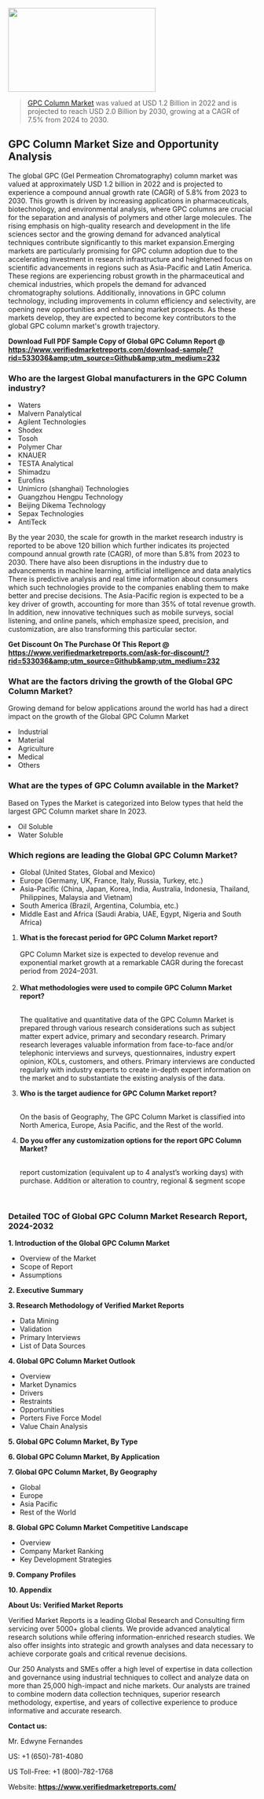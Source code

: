 <img src="https://ffe5etoiles.com/wp-content/uploads/2024/12/MST1-300x171.png" alt="" width="300" height="171" class="alignnone size-medium wp-image-20088" /><blockquote><p><p><a href="https://www.verifiedmarketreports.com/download-sample/?rid=533036&utm_source=Github&utm_medium=232" target="_blank">GPC Column Market</a> was valued at USD 1.2 Billion in 2022 and is projected to reach USD 2.0 Billion by 2030, growing at a CAGR of 7.5% from 2024 to 2030.</p></blockquote><p><h2>GPC Column Market Size and Opportunity Analysis</h2>The global GPC (Gel Permeation Chromatography) column market was valued at approximately USD 1.2 billion in 2022 and is projected to experience a compound annual growth rate (CAGR) of 5.8% from 2023 to 2030. This growth is driven by increasing applications in pharmaceuticals, biotechnology, and environmental analysis, where GPC columns are crucial for the separation and analysis of polymers and other large molecules. The rising emphasis on high-quality research and development in the life sciences sector and the growing demand for advanced analytical techniques contribute significantly to this market expansion.Emerging markets are particularly promising for GPC column adoption due to the accelerating investment in research infrastructure and heightened focus on scientific advancements in regions such as Asia-Pacific and Latin America. These regions are experiencing robust growth in the pharmaceutical and chemical industries, which propels the demand for advanced chromatography solutions. Additionally, innovations in GPC column technology, including improvements in column efficiency and selectivity, are opening new opportunities and enhancing market prospects. As these markets develop, they are expected to become key contributors to the global GPC column market's growth trajectory.</p><p class=""><strong>Download Full PDF Sample Copy of Global GPC Column Report @ <a href="https://www.verifiedmarketreports.com/download-sample/?rid=533036&amp;utm_source=Github&amp;utm_medium=232" target="_blank">https://www.verifiedmarketreports.com/download-sample/?rid=533036&amp;utm_source=Github&amp;utm_medium=232</a></strong></p><h3 id="" class="">Who are the largest Global manufacturers in the GPC Column industry?</h3><p><li>Waters</li><li> Malvern Panalytical</li><li> Agilent Technologies</li><li> Shodex</li><li> Tosoh</li><li> Polymer Char</li><li> KNAUER</li><li> TESTA Analytical</li><li> Shimadzu</li><li> Eurofins</li><li> Unimicro (shanghai) Technologies</li><li> Guangzhou Hengpu Technology</li><li> Beijing Dikema Technology</li><li> Sepax Technologies</li><li> AntiTeck</li></p><div class=""><div class="" dir="" data-message-author-role="" data-message-id="" data-message-model-slug=""><div class=""><div class=""><div class=""><div class="" dir="" data-message-author-role="" data-message-id="" data-message-model-slug=""><div class=""><div class=""><p>By the year 2030, the scale for growth in the market research industry is reported to be above 120 billion which further indicates its projected compound annual growth rate (CAGR), of more than 5.8% from 2023 to 2030. There have also been disruptions in the industry due to advancements in machine learning, artificial intelligence and data analytics There is predictive analysis and real time information about consumers which such technologies provide to the companies enabling them to make better and precise decisions. The Asia-Pacific region is expected to be a key driver of growth, accounting for more than 35% of total revenue growth. In addition, new innovative techniques such as mobile surveys, social listening, and online panels, which emphasize speed, precision, and customization, are also transforming this particular sector.</p><p><strong>Get Discount On The Purchase Of This Report @&nbsp; <a href="https://www.verifiedmarketreports.com/ask-for-discount/?rid=533036&amp;utm_source=Github&amp;utm_medium=232" target="_blank">https://www.verifiedmarketreports.com/ask-for-discount/?rid=533036&amp;utm_source=Github&amp;utm_medium=232</a></strong></p></div></div></div></div></div></div></div></div><h3 id="" class="">What are the factors driving the growth of the Global GPC Column Market?</h3><p id="" class="">Growing demand for below applications around the world has had a direct impact on the growth of the Global GPC Column Market</p><p id="" class=""><li>Industrial</li><li> Material</li><li> Agriculture</li><li> Medical</li><li> Others</li></p><h3 id="" class="">What are the types of GPC Column available in the Market?</h3><p id="" class="">Based on Types the Market is categorized into Below types that held the largest GPC Column market share In 2023.</p><p id="" class=""><li>Oil Soluble</li><li> Water Soluble</li></p><h3 id="" class="">Which regions are leading the Global GPC Column Market?</h3><ul><li>Global (United States, Global and Mexico)</li><li>Europe (Germany, UK, France, Italy, Russia, Turkey, etc.)</li><li>Asia-Pacific (China, Japan, Korea, India, Australia, Indonesia, Thailand, Philippines, Malaysia and Vietnam)</li><li>South America (Brazil, Argentina, Columbia, etc.)</li><li>Middle East and Africa (Saudi Arabia, UAE, Egypt, Nigeria and South Africa)</li></ul><p><ol><li><strong>What is the forecast period for GPC Column Market report?<br /></strong><br /><span data-sheets-root="1" data-sheets-value="{&quot;1&quot;:2,&quot;2&quot;:&quot;XXXX size is expected to develop revenue and exponential market growth at a remarkable CAGR during the forecast period from 2024&ndash;2030.&quot;}" data-sheets-userformat="{&quot;2&quot;:12674,&quot;4&quot;:{&quot;1&quot;:2,&quot;2&quot;:16776960},&quot;10&quot;:2,&quot;11&quot;:0,&quot;15&quot;:&quot;Arial&quot;,&quot;16&quot;:12}">GPC Column Market size is expected to develop revenue and exponential market growth at a remarkable CAGR during the forecast period from 2024&ndash;2031.</span><br /><br /></li><li><strong>What methodologies were used to compile GPC Column Market report?<br /><br /></strong><p>The qualitative and quantitative data of the&nbsp;GPC Column Market is prepared through various research considerations such as subject matter expert advice, primary and secondary research. Primary research leverages valuable information from face-to-face and/or telephonic interviews and surveys, questionnaires, industry expert opinion, KOLs, customers, and others. Primary interviews are conducted regularly with industry experts to create in-depth expert information on the market and to substantiate the existing analysis of the data.&nbsp;</p></li><li><strong>Who is the target audience for GPC Column Market report?<br /><br /></strong><p>On the basis of Geography, The&nbsp;GPC Column Market is classified into North America, Europe, Asia Pacific, and the Rest of the world.</p></li><li><strong>Do you offer any customization options for the report GPC Column Market?<br /><br /></strong><p>report customization (equivalent up to 4 analyst&rsquo;s working days) with purchase. Addition or alteration to country, regional &amp; segment scope</p><p>&nbsp;</p></li></ol></p><h3 id="" class="">Detailed TOC of Global GPC Column Market Research Report, 2024-2032</h3><p id="" class=""><strong>1. Introduction of the Global GPC Column Market</strong></p><ul><li>Overview of the Market</li><li>Scope of Report</li><li>Assumptions</li></ul><p id="" class=""><strong>2. Executive Summary</strong></p><p id="" class=""><strong>3. Research Methodology of&nbsp;Verified Market Reports</strong></p><ul><li>Data Mining</li><li>Validation</li><li>Primary Interviews</li><li>List of Data Sources</li></ul><p id="" class=""><strong>4. Global GPC Column Market Outlook</strong></p><ul><li>Overview</li><li>Market Dynamics</li><li>Drivers</li><li>Restraints</li><li>Opportunities</li><li>Porters Five Force Model</li><li>Value Chain Analysis</li></ul><p id="" class=""><strong>5. Global GPC Column Market, By&nbsp;Type</strong></p><p id="" class=""><strong>6. Global GPC Column Market, By Application</strong></p><p id="" class=""><strong>7. Global GPC Column Market, By Geography</strong></p><ul><li>Global</li><li>Europe</li><li>Asia Pacific</li><li>Rest of the World</li></ul><p id="" class=""><strong>8. Global GPC Column Market Competitive Landscape</strong></p><ul><li>Overview</li><li>Company Market Ranking</li><li>Key Development Strategies</li></ul><p id="" class=""><strong>9. Company Profiles</strong></p><p id="" class=""><strong>10. Appendix</strong></p><p id="" class=""><strong>About Us: Verified Market Reports</strong></p><p id="" class="">Verified Market Reports is a leading Global Research and Consulting firm servicing over 5000+ global clients. We provide advanced analytical research solutions while offering information-enriched research studies. We also offer insights into strategic and growth analyses and data necessary to achieve corporate goals and critical revenue decisions.</p><p id="" class="">Our 250 Analysts and SMEs offer a high level of expertise in data collection and governance using industrial techniques to collect and analyze data on more than 25,000 high-impact and niche markets. Our analysts are trained to combine modern data collection techniques, superior research methodology, expertise, and years of collective experience to produce informative and accurate research.</p><p id="" class=""><strong>Contact us:</strong></p><p id="" class="">Mr. Edwyne Fernandes</p><p id="" class="">US: +1 (650)-781-4080</p><p id="" class="">US Toll-Free: +1 (800)-782-1768</p><p id="" class="">Website: <a target="" data-test-app-aware-link=""><strong>https://www.verifiedmarketreports.com/</strong></a></p>
